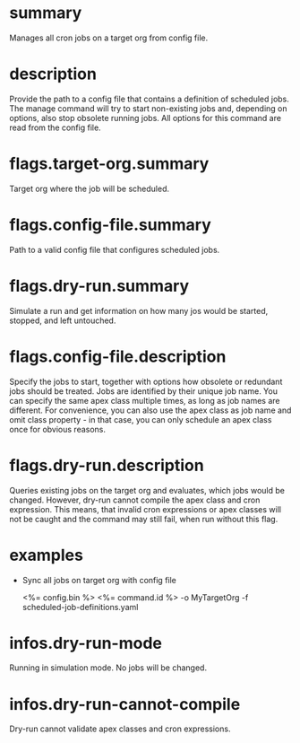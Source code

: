 # summary

Manages all cron jobs on a target org from config file.

# description

Provide the path to a config file that contains a definition of scheduled jobs. The manage command will try to start non-existing jobs and, depending on options, also stop obsolete running jobs. All options for this command are read from the config file.

# flags.target-org.summary

Target org where the job will be scheduled.

# flags.config-file.summary

Path to a valid config file that configures scheduled jobs.

# flags.dry-run.summary

Simulate a run and get information on how many jos would be started, stopped, and left untouched.

# flags.config-file.description

Specify the jobs to start, together with options how obsolete or redundant jobs should be treated. Jobs are identified by their unique job name. You can specify the same apex class multiple times, as long as job names are different. For convenience, you can also use the apex class as job name and omit class property - in that case, you can only schedule an apex class once for obvious reasons.

# flags.dry-run.description

Queries existing jobs on the target org and evaluates, which jobs would be changed. However, dry-run cannot compile the apex class and cron expression. This means, that invalid cron expressions or apex classes will not be caught and the command may still fail, when run without this flag.

# examples

- Sync all jobs on target org with config file

  <%= config.bin %> <%= command.id %> -o MyTargetOrg -f scheduled-job-definitions.yaml

# infos.dry-run-mode

Running in simulation mode. No jobs will be changed.

# infos.dry-run-cannot-compile

Dry-run cannot validate apex classes and cron expressions.
